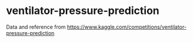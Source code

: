 # ventilator-pressure-prediction
Data and reference from https://www.kaggle.com/competitions/ventilator-pressure-prediction
